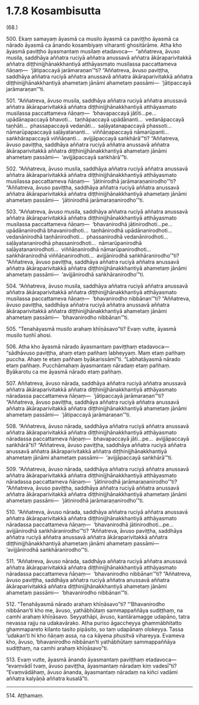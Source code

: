 

# 1.7.8 Kosambisutta




(68.)

500\. Ekaṃ samayaṃ āyasmā ca musilo āyasmā ca paviṭṭho āyasmā ca nārado āyasmā ca ānando kosambiyaṃ viharanti ghositārāme. Atha kho āyasmā paviṭṭho āyasmantaṃ musilaṃ etadavoca—  “aññatreva, āvuso musila, saddhāya aññatra ruciyā aññatra anussavā aññatra ākāraparivitakkā aññatra diṭṭhinijjhānakkhantiyā atthāyasmato musilassa paccattameva ñāṇaṃ—  ‘jātipaccayā jarāmaraṇan’”ti? “Aññatreva, āvuso paviṭṭha, saddhāya aññatra ruciyā aññatra anussavā aññatra ākāraparivitakkā aññatra diṭṭhinijjhānakkhantiyā ahametaṃ jānāmi ahametaṃ passāmi—  ‘jātipaccayā jarāmaraṇan’”ti.

501\. “Aññatreva, āvuso musila, saddhāya aññatra ruciyā aññatra anussavā aññatra ākāraparivitakkā aññatra diṭṭhinijjhānakkhantiyā atthāyasmato musilassa paccattameva ñāṇaṃ—  ‘bhavapaccayā jātīti…pe…  upādānapaccayā bhavoti…  taṇhāpaccayā upādānanti…  vedanāpaccayā taṇhāti…  phassapaccayā vedanāti…  saḷāyatanapaccayā phassoti…  nāmarūpapaccayā saḷāyatananti…  viññāṇapaccayā nāmarūpanti…  saṅkhārapaccayā viññāṇanti…  avijjāpaccayā saṅkhārā’”ti? “Aññatreva, āvuso paviṭṭha, saddhāya aññatra ruciyā aññatra anussavā aññatra ākāraparivitakkā aññatra diṭṭhinijjhānakkhantiyā ahametaṃ jānāmi ahametaṃ passāmi—  ‘avijjāpaccayā saṅkhārā’”ti.

502\. “Aññatreva, āvuso musila, saddhāya aññatra ruciyā aññatra anussavā aññatra ākāraparivitakkā aññatra diṭṭhinijjhānakkhantiyā atthāyasmato musilassa paccattameva ñāṇaṃ—  ‘jātinirodhā jarāmaraṇanirodho’”ti? “Aññatreva, āvuso paviṭṭha, saddhāya aññatra ruciyā aññatra anussavā aññatra ākāraparivitakkā aññatra diṭṭhinijjhānakkhantiyā ahametaṃ jānāmi ahametaṃ passāmi—  ‘jātinirodhā jarāmaraṇanirodho’”ti.

503\. “Aññatreva, āvuso musila, saddhāya aññatra ruciyā aññatra anussavā aññatra ākāraparivitakkā aññatra diṭṭhinijjhānakkhantiyā atthāyasmato musilassa paccattameva ñāṇaṃ—  ‘bhavanirodhā jātinirodhoti…pe…  upādānanirodhā bhavanirodhoti…  taṇhānirodhā upādānanirodhoti…  vedanānirodhā taṇhānirodhoti…  phassanirodhā vedanānirodhoti…  saḷāyatananirodhā phassanirodhoti…  nāmarūpanirodhā saḷāyatananirodhoti…  viññāṇanirodhā nāmarūpanirodhoti…  saṅkhāranirodhā viññāṇanirodhoti…  avijjānirodhā saṅkhāranirodho’”ti? “Aññatreva, āvuso paviṭṭha, saddhāya aññatra ruciyā aññatra anussavā aññatra ākāraparivitakkā aññatra diṭṭhinijjhānakkhantiyā ahametaṃ jānāmi ahametaṃ passāmi—  ‘avijjānirodhā saṅkhāranirodho’”ti.

504\. “Aññatreva, āvuso musila, saddhāya aññatra ruciyā aññatra anussavā aññatra ākāraparivitakkā aññatra diṭṭhinijjhānakkhantiyā atthāyasmato musilassa paccattameva ñāṇaṃ—  ‘bhavanirodho nibbānan’”ti? “Aññatreva, āvuso paviṭṭha, saddhāya aññatra ruciyā aññatra anussavā aññatra ākāraparivitakkā aññatra diṭṭhinijjhānakkhantiyā ahametaṃ jānāmi ahametaṃ passāmi—  ‘bhavanirodho nibbānan’”ti.

505\. “Tenahāyasmā musilo arahaṃ khīṇāsavo”ti? Evaṃ vutte, āyasmā musilo tuṇhī ahosi.

506\. Atha kho āyasmā nārado āyasmantaṃ paviṭṭhaṃ etadavoca—  “sādhāvuso paviṭṭha, ahaṃ etaṃ pañhaṃ labheyyaṃ. Maṃ etaṃ pañhaṃ puccha. Ahaṃ te etaṃ pañhaṃ byākarissāmī”ti. “Labhatāyasmā nārado etaṃ pañhaṃ. Pucchāmahaṃ āyasmantaṃ nāradaṃ etaṃ pañhaṃ. Byākarotu ca me āyasmā nārado etaṃ pañhaṃ.

507\. Aññatreva, āvuso nārada, saddhāya aññatra ruciyā aññatra anussavā aññatra ākāraparivitakkā aññatra diṭṭhinijjhānakkhantiyā atthāyasmato nāradassa paccattameva ñāṇaṃ—  ‘jātipaccayā jarāmaraṇan’”ti? “Aññatreva, āvuso paviṭṭha, saddhāya aññatra ruciyā aññatra anussavā aññatra ākāraparivitakkā aññatra diṭṭhinijjhānakkhantiyā ahametaṃ jānāmi ahametaṃ passāmi—  ‘jātipaccayā jarāmaraṇan’”ti.

508\. “Aññatreva, āvuso nārada, saddhāya aññatra ruciyā aññatra anussavā aññatra ākāraparivitakkā aññatra diṭṭhinijjhānakkhantiyā atthāyasmato nāradassa paccattameva ñāṇaṃ—  bhavapaccayā jāti…pe…  avijjāpaccayā saṅkhārā”ti? “Aññatreva, āvuso paviṭṭha, saddhāya aññatra ruciyā aññatra anussavā aññatra ākāraparivitakkā aññatra diṭṭhinijjhānakkhantiyā ahametaṃ jānāmi ahametaṃ passāmi—  ‘avijjāpaccayā saṅkhārā’”ti.

509\. “Aññatreva, āvuso nārada, saddhāya aññatra ruciyā aññatra anussavā aññatra ākāraparivitakkā aññatra diṭṭhinijjhānakkhantiyā atthāyasmato nāradassa paccattameva ñāṇaṃ—  ‘jātinirodhā jarāmaraṇanirodho’”ti? “Aññatreva, āvuso paviṭṭha, saddhāya aññatra ruciyā aññatra anussavā aññatra ākāraparivitakkā aññatra diṭṭhinijjhānakkhantiyā ahametaṃ jānāmi ahametaṃ passāmi—  ‘jātinirodhā jarāmaraṇanirodho’”ti.

510\. “Aññatreva, āvuso nārada, saddhāya aññatra ruciyā aññatra anussavā aññatra ākāraparivitakkā aññatra diṭṭhinijjhānakkhantiyā atthāyasmato nāradassa paccattameva ñāṇaṃ—  ‘bhavanirodhā jātinirodhoti…pe…  avijjānirodhā saṅkhāranirodho’”ti? “Aññatreva, āvuso paviṭṭha, saddhāya aññatra ruciyā aññatra anussavā aññatra ākāraparivitakkā aññatra diṭṭhinijjhānakkhantiyā ahametaṃ jānāmi ahametaṃ passāmi—  ‘avijjānirodhā saṅkhāranirodho’”ti.

511\. “Aññatreva, āvuso nārada, saddhāya aññatra ruciyā aññatra anussavā aññatra ākāraparivitakkā aññatra diṭṭhinijjhānakkhantiyā atthāyasmato nāradassa paccattameva ñāṇaṃ—  ‘bhavanirodho nibbānan’”ti? “Aññatreva, āvuso paviṭṭha, saddhāya aññatra ruciyā aññatra anussavā aññatra ākāraparivitakkā aññatra diṭṭhinijjhānakkhantiyā ahametaṃ jānāmi ahametaṃ passāmi—  ‘bhavanirodho nibbānan’”ti.

512\. “Tenahāyasmā nārado arahaṃ khīṇāsavo”ti? “‘Bhavanirodho nibbānan’ti kho me, āvuso, yathābhūtaṃ sammappaññāya sudiṭṭhaṃ, na camhi arahaṃ khīṇāsavo. Seyyathāpi, āvuso, kantāramagge udapāno, tatra nevassa rajju na udakavārako. Atha puriso āgaccheyya ghammābhitatto ghammapareto kilanto tasito pipāsito, so taṃ udapānaṃ olokeyya. Tassa ‘udakan’ti hi kho ñāṇaṃ assa, na ca kāyena phusitvā vihareyya. Evameva kho, āvuso, ‘bhavanirodho nibbānan’ti yathābhūtaṃ sammappaññāya sudiṭṭhaṃ, na camhi arahaṃ khīṇāsavo”ti.

513\. Evaṃ vutte, āyasmā ānando āyasmantaṃ paviṭṭhaṃ etadavoca—  “evaṃvādī tvaṃ, āvuso paviṭṭha, āyasmantaṃ nāradaṃ kiṃ vadesī”ti? “Evaṃvādāhaṃ, āvuso ānanda, āyasmantaṃ nāradaṃ na kiñci vadāmi aññatra kalyāṇā aññatra kusalā”ti.

---

514\. Aṭṭhamaṃ.





